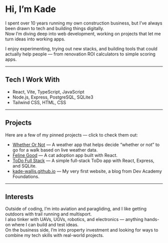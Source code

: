 # Hi, I’m Kade 

I spent over 10 years running my own construction business, but I’ve always been drawn to tech and building things digitally.  
Now I’m diving deep into web development, working on projects that let me turn ideas into working apps.  

I enjoy experimenting, trying out new stacks, and building tools that could actually help people — from renovation ROI calculators to simple scoring apps.

---

## Tech I Work With
- React, Vite, TypeScript, JavaScript  
- Node.js, Express, PostgreSQL, SQLite3  
- Tailwind CSS, HTML, CSS  

---

## Projects
Here are a few of my pinned projects — click to check them out:

- [Whether Or Not](https://github.com/kade-wallis/whether-or-not) — A weather app that helps decide “whether or not” to go for a walk based on live weather data.  
- [Feline Good](https://github.com/kade-wallis/Feline-Good) — A cat adoption app built with React.  
- [ToDo Full Stack](https://github.com/kade-wallis/todo-full-stack) — A simple full-stack ToDo app with React, Express, and SQLite.  
- [kade-wallis.github.io](https://kade-wallis.github.io) — My very first website, a blog from Dev Academy Foundations.  

---

## Interests
Outside of coding, I’m into aviation and paragliding, and I like getting outdoors with trail running and multisport.  
I also tinker with UAVs, UGVs, robotics, and electronics — anything hands-on where I can build and test ideas.  
On the business side, I’m into property investment and looking for ways to combine my tech skills with real-world projects.  
  
